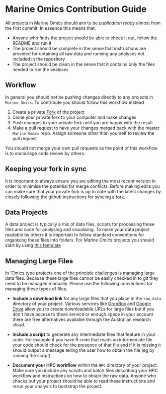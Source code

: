 # Marine Omics Contribution Guide

All projects in Marine Omics should aim to be *publication ready* almost from the first commit.  In essence this means that;

- Anyone who finds the project should be able to check it out, follow the README and run it
- The project should be complete in the sense that instructions are provided for obtaining all raw data and running any analyses not included in the repository
- The project should be clean in the sense that it contains only the files needed to run the analyses


## Workflow

In general you should not be pushing changes directly to any projects in `Marine Omics`.  To contribute you should follow this workflow instead

1. Create a private [Fork](https://help.github.com/articles/fork-a-repo/) of the project
2. Clone your private fork to your computer and make changes
3. Push changes to your private fork until you are happy with the result
4. Make a pull request to have your changes merged back with the master `Marine Omics` repo.  Assign someone other than yourself to review the pull request

You should not merge your own pull requests as the point of this workflow is to encourage code review by others.

## Keeping your fork in sync

It is important to always ensure you are editing the most recent version in order to minimise the potential for merge conflicts. Before making edits you can make sure that your private fork is up to date with the latest changes by closely following the github instructions for [syncing a fork](https://help.github.com/articles/syncing-a-fork/).  

## Data Projects

A data project is typically a mix of data files, scripts for processing those files and code for analysing and visualising. To make your data project readable by others it is important to follow standard conventions for organising these files into folders.  For *Marine Omics* projects you should start by using [this template](https://github.com/marine-omics/project-template)



## Managing Large Files

In 'Omics type projects one of the principle challenges is managing large data files.  Because these large files cannot be easily checked in to git they need to be managed manually.  Please use the following conventions for managing these types of files. 

- **Include a download link** for any large files that you place in the `raw_data` directory of your project.  Various services like [DropBox](www.dropbox.com) and [Google Drive](drive.google.com) allow you to create downloadable URLs for large files but if you don't have access to these service or enough space in your account there are free alternatives available through the Australian research cloud.

- **Include a script** to generate any intermediate files that feature in your code.  For example if you have R code that reads an intermediate file your code should check for the presence of that file and if it is missing it should output a message telling the user how to obtain the file (eg by running the script).

- **Document your HPC workflow** within the `HPC` directory of your project.  Make sure you include any scripts and batch files describing your HPC workflow and instructions on how to obtain the raw data.  Anyone who checks out your project should be able to read these instructions and rerun your analysis to bootstrap the project.

